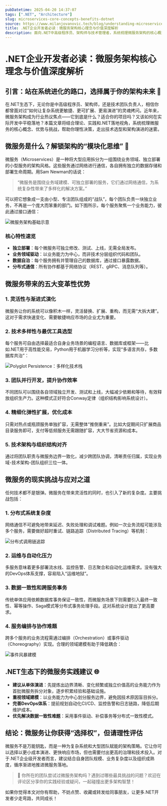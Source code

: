 ```yaml
---
pubDatetime: 2025-04-20 14:37:07
tags: [".NET", "Architecture"]
slug: microservices-core-concepts-benefits-dotnet
source: https://www.milanjovanovic.tech/blog/understanding-microservices-core-concepts-and-benefits
title: .NET企业开发者必读：微服务架构核心理念与价值深度解析
description: 面向.NET中高级程序员、架构师与技术管理者，系统梳理微服务架构的核心概念、关键特性与实际落地挑战，助力企业级系统高效演进与技术团队能力提升。
---
```


# .NET企业开发者必读：微服务架构核心理念与价值深度解析

## 引言：站在系统进化的路口，选择属于你的架构未来 🚀

在.NET生态下，无论你是中高级程序员、架构师，还是技术团队负责人，相信你都曾面对过“如何让复杂系统更敏捷、更可扩展、更易演进”的灵魂拷问。近年来，微服务架构成为行业热议焦点——它到底是什么？适合你的项目吗？又该如何在实际开发中平稳落地？本篇文章将结合理论、实践和.NET落地视角，系统梳理微服务的核心概念、优势与挑战，帮助你理性决策，走出技术选型和架构演进的迷雾。

## 微服务是什么？解锁架构的“模块化思维” 🧩

微服务（Microservices）是一种将大型应用拆分为一组围绕业务领域、独立部署的小型服务的架构风格。这些服务通过网络进行通信，各自拥有独立的数据存储和部署生命周期。用Sam Newman的话说：

> “微服务是围绕业务域建模、可独立部署的服务，它们通过网络通信，为系统复杂性带来了多样化的解决方案。”

可以把它想象成一支由小型、专注团队组成的“战队”，每个团队负责一块独立业务，不再是一个庞大而笨重的部门。如下图所示，每个服务聚焦一个业务能力，彼此通过接口通信：

![微服务架构基础示意](https://www.milanjovanovic.tech/blogs/mnw_138/microservices_architecture.png?imwidth=3840)

### 核心特性速览

- **独立部署**：每个微服务可独立修改、测试、上线，无需全局发布。
- **业务领域驱动**：以业务能力为中心，而非技术分层组织代码和团队。
- **数据自治**：每个服务拥有并管理自己的数据库，通过接口暴露数据。
- **分布式通信**：所有协作都基于网络协议（REST、gRPC、消息队列等）。

## 微服务带来的五大变革性优势

### 1. 灵活性与渐进式演化

微服务让你的系统可以像积木一样，灵活替换、扩展、重构，而无需“大拆大建”。这对于需求快速变化、需要敏捷响应市场的企业尤为重要。

### 2. 技术多样性与最优工具选型

每个服务可自由选择最适合自身业务场景的编程语言、数据库或框架——比如.NET用于高性能交易，Python用于机器学习分析等，实现“多语言共存，多数据库共治”：

![Polyglot Persistence：多样化技术栈](https://www.milanjovanovic.tech/blogs/mnw_138/polyglot_persistence.png?imwidth=640)

### 3. 团队并行开发，提升协作效率

不同团队可以围绕各自领域独立开发、测试和上线，大幅减少依赖和等待，有效释放组织生产力。这种模式正好符合Conway定律（组织结构影响系统设计）。

### 4. 精细化弹性扩展，优化成本

只需对热点或瓶颈服务单独扩容，无需整体“推倒重来”。比如大促期间只扩展商品目录服务即可，支付等低频服务无需跟随扩容，大大节省资源和成本。

### 5. 技术架构与组织结构对齐

通过将团队职责与微服务边界一致化，减少跨团队协调，清晰责任归属，实现业务域-技术架构-团队组织三位一体。

## 微服务的现实挑战与应对之道

任何技术都不是银弹。微服务在带来灵活性的同时，也引入了新的复杂度。主要挑战包括：

### 1. 分布式系统复杂度

网络通信不可避免地带来延迟、失败处理和调试难题。例如一次业务流程可能涉及多个服务，需要做好超时重试、链路追踪（Distributed Tracing）等机制：

![分布式调用链追踪](https://www.milanjovanovic.tech/blogs/mnw_138/distributed_trace.png?imwidth=3840)

### 2. 运维与自动化压力

多服务意味着更多部署流水线、监控告警、日志聚合和自动化运维需求。没有强大的DevOps体系支撑，容易陷入“运维地狱”。

### 3. 数据一致性和跨服务事务

传统单体应用依赖数据库事务保证一致性，而微服务场景下则需要引入最终一致性、幂等操作、Saga模式等分布式事务处理手段。这对系统设计提出了更高要求。

### 4. 服务编排与协作难题

跨多个服务的业务流程需通过编排（Orchestration）或事件驱动（Choreography）实现。合理的领域建模有助于降低耦合：

![事件风暴建模](https://www.milanjovanovic.tech/blogs/mnw_138/event_storming.png?imwidth=3840)

## .NET生态下的微服务实践建议 🌐

- **建议从单体演进**：先提炼出边界清晰、变化频繁或独立价值高的业务能力作为首批微服务拆分对象，逐步积累经验和基础设施。
- **重视领域建模**：以业务能力为中心划分服务边界，避免因技术原因盲目拆分。
- **完善DevOps体系**：提前规划自动化CI/CD、监控告警和日志链路，降低后期维护成本。
- **优先解决数据一致性难题**：采用事件驱动、补偿事务等分布式一致性模式。

## 结论：微服务让你获得“选择权”，但请理性评估

微服务不是万能钥匙，而是一种为复杂系统和大型团队赋能的架构策略。它让你可以选择以更小成本演进、更快响应市场，但也需要付出更高的治理和技术投入。对于.NET企业级开发者而言，建议结合自身团队规模、业务复杂度以及组织成熟度，循序渐进地推进微服务落地。

> 📝 你所在的团队尝试过微服务架构吗？遇到过哪些最具挑战的问题？欢迎在评论区分享你的实践经验或疑问，一起碰撞出更多架构智慧！

如果你觉得本文对你有帮助，不妨点赞、收藏或转发给同事朋友，让更多.NET开发者少走弯路，共同成长！
